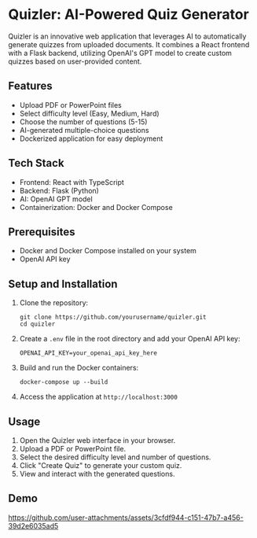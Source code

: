 # Quizler: AI-Powered Quiz Generator

Quizler is an innovative web application that leverages AI to automatically generate quizzes from uploaded documents. It combines a React frontend with a Flask backend, utilizing OpenAI's GPT model to create custom quizzes based on user-provided content.

## Features

- Upload PDF or PowerPoint files
- Select difficulty level (Easy, Medium, Hard)
- Choose the number of questions (5-15)
- AI-generated multiple-choice questions
- Dockerized application for easy deployment

## Tech Stack

- Frontend: React with TypeScript
- Backend: Flask (Python)
- AI: OpenAI GPT model
- Containerization: Docker and Docker Compose

## Prerequisites

- Docker and Docker Compose installed on your system
- OpenAI API key


## Setup and Installation

1. Clone the repository:

    ```
    git clone https://github.com/yourusername/quizler.git
    cd quizler
    ```

2. Create a `.env` file in the root directory and add your OpenAI API key:

    ```
    OPENAI_API_KEY=your_openai_api_key_here
    ```

3. Build and run the Docker containers:

    ```
    docker-compose up --build
    ```

4. Access the application at `http://localhost:3000`

## Usage

1. Open the Quizler web interface in your browser.
2. Upload a PDF or PowerPoint file.
3. Select the desired difficulty level and number of questions.
4. Click "Create Quiz" to generate your custom quiz.
5. View and interact with the generated questions.

## Demo



https://github.com/user-attachments/assets/3cfdf944-c151-47b7-a456-39d2e6035ad5

